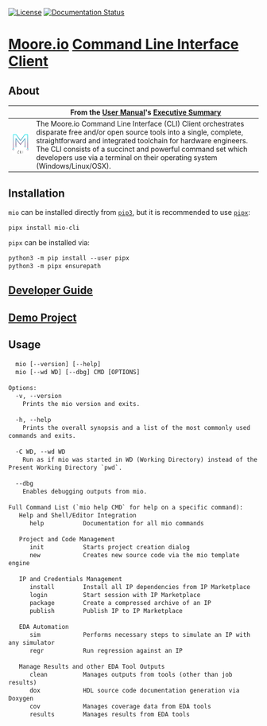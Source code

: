 [![License](https://img.shields.io/badge/License-Apache%202.0-blue.svg)](https://opensource.org/licenses/Apache-2.0)
[![Documentation Status](https://readthedocs.org/projects/mio-cli/badge/?version=latest)](https://mio-cli.readthedocs.io/en/latest/?badge=latest)

# [Moore.io](https://www.mooreio.com/) [Command Line Interface Client](https://datum-technology-corporation.github.io/mio_cli_client/)


## About

|  | From the [User Manual](https://mio-cli.readthedocs.io/en/latest/)'s [Executive Summary](https://mio-cli.readthedocs.io/en/latest/overview.html#executive-summary) |
|-|-|
| [![Moore.io Logo](https://github.com/Datum-Technology-Corporation/mio_cli_client/blob/gh-pages/assets/img/logo.png?raw=true)](https://mio-cli.readthedocs.io/en/latest/index.html) | The Moore.io Command Line Interface (CLI) Client orchestrates disparate free and/or open source tools into a single, complete, straightforward and integrated toolchain for hardware engineers.  The CLI consists of a succinct and powerful command set which developers use via a terminal on their operating system (Windows/Linux/OSX). |



## Installation
`mio` can be installed directly from [`pip3`](https://pip.pypa.io/en/stable/), but it is recommended to use [`pipx`](https://pypa.github.io/pipx/):

````
pipx install mio-cli
````

`pipx` can be installed via:

````
python3 -m pip install --user pipx
python3 -m pipx ensurepath
````



## [Developer Guide](https://datum-technology-corporation.github.io/mio_cli_client/dev_guide.html)

## [Demo Project](https://github.com/Datum-Technology-Corporation/mio_demo)




## Usage
````
  mio [--version] [--help]
  mio [--wd WD] [--dbg] CMD [OPTIONS]

Options:
  -v, --version
    Prints the mio version and exits.
  
  -h, --help
    Prints the overall synopsis and a list of the most commonly used commands and exits.
    
  -C WD, --wd WD
    Run as if mio was started in WD (Working Directory) instead of the Present Working Directory `pwd`.
   
  --dbg
    Enables debugging outputs from mio.

Full Command List (`mio help CMD` for help on a specific command):
   Help and Shell/Editor Integration
      help           Documentation for all mio commands
   
   Project and Code Management
      init           Starts project creation dialog
      new            Creates new source code via the mio template engine
   
   IP and Credentials Management
      install        Install all IP dependencies from IP Marketplace
      login          Start session with IP Marketplace
      package        Create a compressed archive of an IP
      publish        Publish IP to IP Marketplace
   
   EDA Automation
      sim            Performs necessary steps to simulate an IP with any simulator
      regr           Run regression against an IP
      
   Manage Results and other EDA Tool Outputs
      clean          Manages outputs from tools (other than job results)
      dox            HDL source code documentation generation via Doxygen
      cov            Manages coverage data from EDA tools
      results        Manages results from EDA tools
````

